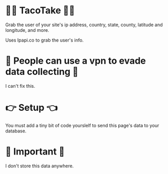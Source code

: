 # 😵‍💫 TacoTake 😵‍💫
Grab the user of your site's ip address, country, state, county, latitude and longitude, and more.

Uses Ipapi.co to grab the user's info.

 # 🥸 People can use a vpn to evade data collecting 🥸
I can't fix this.

# 👉 Setup 👈
You must add a tiny bit of code yourslelf to send this page's data to your database.

# 🤩 Important 🤩

I don't store this data anywhere.
